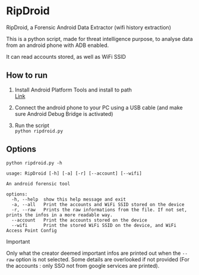 # RipDroid
RipDroid, a Forensic Android Data Extractor (wifi history extraction)

This is a python script, made for threat intelligence purpose, to analyse data from an android phone with ADB enabled.

It can read accounts stored, as well as WiFi SSID



## How to run

1. Install Android Platform Tools and install to path   
[Link](https://developer.android.com/tools/releases/platform-tools?hl=fr)

2. Connect the android phone to your PC using a USB cable (and make sure Android Debug Bridge is activated)

3. Run the script  
`python ripdroid.py`



## Options
`python ripdroid.py -h`
  
  
```
usage: RipDroid [-h] [-a] [-r] [--account] [--wifi]

An android forensic tool

options:
  -h, --help  show this help message and exit
  -a, --all   Print the accounts and WiFi SSID stored on the device
  -r, --raw   Prints the raw informations from the file. If not set, prints the infos in a more readable way.
  --account   Print the accounts stored on the device
  --wifi      Print the stored WiFi SSID on the device, and WiFi Access Point Config
```

> [!IMPORTANT]  
> Only what the creator deemed important infos are printed out when the `--raw` option is not selected.
> Some details are overlooked if not provided (For the accounts : only SSO not from google services are printed).